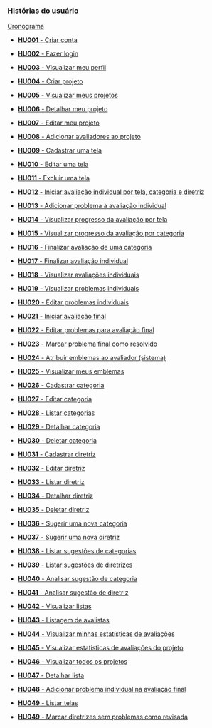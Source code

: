### Histórias do usuário

[Cronograma](./cronograma.md)

- [**HU001** - Criar conta](./hu-001/read.md)
- [**HU002** - Fazer login](./hu-002/read.md)
- [**HU003** - Visualizar meu perfil]()

- [**HU004** - Criar projeto](./hu-004/read.md)
- [**HU005** - Visualizar meus projetos](./hu-005/read.md)
- [**HU006** - Detalhar meu projeto](./hu-006/read.md)
- [**HU007** - Editar meu projeto]()
- [**HU008** - Adicionar avaliadores ao projeto]()
- [**HU009** - Cadastrar uma tela](./hu-009/read.md)
- [**HU010** - Editar uma tela]()
- [**HU011** - Excluir uma tela]()

- [**HU012** - Iniciar avaliação individual por tela, categoria e diretriz](./hu-012/read.md)
- [**HU013** - Adicionar problema à avaliação individual](./hu-013/read.md)
- [**HU014** - Visualizar progresso da avaliação por tela](./hu-014/read.md)
- [**HU015** - Visualizar progresso da avaliação por categoria](./hu-015/read.md)
- [**HU016** - Finalizar avaliação de uma categoria](./hu-016/read.md)
- [**HU017** - Finalizar avaliação individual](./hu-017/read.md)
- [**HU018** - Visualizar avaliações individuais]()
- [**HU019** - Visualizar problemas individuais](./hu-019/read.md)
- [**HU020** - Editar problemas individuais]()
- [**HU021** - Iniciar avaliação final]()
- [**HU022** - Editar problemas para avaliação final]()
- [**HU023** - Marcar problema final como resolvido]()

- [**HU024** - Atribuir emblemas ao avaliador (sistema)]()
- [**HU025** - Visualizar meus emblemas]()

- [**HU026** - Cadastrar categoria](./hu-026/read.md)
- [**HU027** - Editar categoria](./hu-027/read.md)
- [**HU028** - Listar categorias](./hu-028/read.md)
- [**HU029** - Detalhar categoria](./hu-029/read.md)
- [**HU030** - Deletar categoria](./hu-030/read.md)

- [**HU031** - Cadastrar diretriz]()
- [**HU032** - Editar diretriz]()
- [**HU033** - Listar diretriz]()
- [**HU034** - Detalhar diretriz]()
- [**HU035** - Deletar diretriz]()

- [**HU036** - Sugerir uma nova categoria]()
- [**HU037** - Sugerir uma nova diretriz]()
- [**HU038** - Listar sugestões de categorias]()
- [**HU039** - Listar sugestões de diretrizes]()
- [**HU040** - Analisar sugestão de categoria]()
- [**HU041** - Analisar sugestão de diretriz]()
- [**HU042** - Visualizar listas]()
- [**HU043** - Listagem de avalistas]()
- [**HU044** - Visualizar minhas estatísticas de avaliações]()
- [**HU045** - Visualizar estatísticas de avaliações do projeto]()
- [**HU046** - Visualizar todos os projetos]()
- [**HU047** - Detalhar lista]()
- [**HU048** - Adicionar problema individual na avaliação final]()
- [**HU049** - Listar telas]()
- [**HU049** - Marcar diretrizes sem problemas como revisada]()
